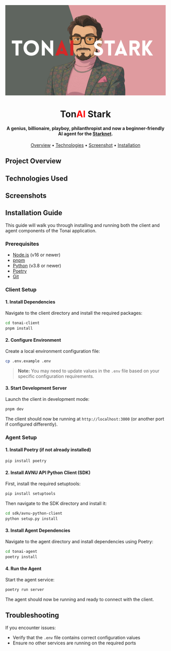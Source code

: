 ![tonai-stark](./assets/tonai-stark.png)

<h1 align="center">Ton<span style='color:red'>AI</span> Stark</h1>
<p>
</p>


<h4 align="center">A genius, billionaire, playboy, philanthropist and now a beginner-friendly AI agent for the <a href="https://www.starknet.io/" target="_blank">Starknet</a>.</h4>

<p align="center">
  <a href="#project-overview">Overview</a> •
  <a href="#technologies-used">Technologies</a> •
  <a href="#screenshots">Screenshot</a> •
  <a href="#installation-guide">Installation</a>
</p>

## Project Overview

## Technologies Used

## Screenshots

## Installation Guide

This guide will walk you through installing and running both the client and agent components of the Tonai application.

### Prerequisites

- [Node.js](https://nodejs.org/) (v16 or newer)
- [pnpm](https://pnpm.io/installation)
- [Python](https://www.python.org/downloads/) (v3.8 or newer)
- [Poetry](https://python-poetry.org/docs/#installation)
- [Git](https://git-scm.com/downloads)

### Client Setup

#### 1. Install Dependencies

Navigate to the client directory and install the required packages:

```bash
cd tonai-client
pnpm install
```

#### 2. Configure Environment

Create a local environment configuration file:

```bash
cp .env.example .env
```

> **Note:** You may need to update values in the `.env` file based on your specific configuration requirements.

#### 3. Start Development Server

Launch the client in development mode:

```bash
pnpm dev
```

The client should now be running at `http://localhost:3000` (or another port if configured differently).

### Agent Setup

#### 1. Install Poetry (if not already installed)

```bash
pip install poetry
```

#### 2. Install AVNU API Python Client (SDK)

First, install the required setuptools:

```bash
pip install setuptools
```

Then navigate to the SDK directory and install it:

```bash
cd sdk/avnu-python-client
python setup.py install
```

#### 3. Install Agent Dependencies

Navigate to the agent directory and install dependencies using Poetry:

```bash
cd tonai-agent
poetry install
```

#### 4. Run the Agent

Start the agent service:

```bash
poetry run server
```

The agent should now be running and ready to connect with the client.

## Troubleshooting

If you encounter issues:

- Verify that the `.env` file contains correct configuration values
- Ensure no other services are running on the required ports